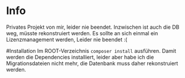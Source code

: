 # Info
Privates Projekt von mir, leider nie beendet. Inzwischen ist auch die DB weg, müsste rekonstruiert werden. Es sollte
an sich einmal ein Lizenzmanagement werden, Leider nie beendet :( 

#Installation
Im ROOT-Verzeichnis `composer install` ausführen. Damit werden die Dependencies installiert, leider aber habe ich die 
Migrationsdateien nicht mehr, die Datenbank muss daher rekonstruiert werden.